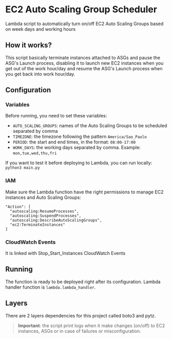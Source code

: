 # EC2 Auto Scaling Group Scheduler
Lambda script to automatically turn on/off EC2 Auto Scaling Groups based on week days and working hours

## How it works?

This script basically terminate instances attached to ASGs and pause the ASG's Launch process, disabling it to launch new EC2 instances when you get out of the work hour/day and resume the ASG's Launch process when you get back into work hour/day.

## Configuration

### Variables

Before running, you need to set these variables:

- `AUTO_SCALING_GROUPS`: names of the Auto Scaling Groups to be scheduled separated by comma
- `TIMEZONE`: the timezone following the pattern `America/Sao_Paulo`
- `PERIOD`: the start and end times, in the format: `08:00-17:00`
- `WORK_DAYS`: the working days separated by comma. Example: `mon,tue,wed,thu,fri`

If you want to test it before deploying to Lambda, you can run locally: `python3 main.py`

### IAM

Make sure the Lambda function have the right permissions to manage EC2 instances and Auto Scaling Groups:

    "Action": [
      "autoscaling:ResumeProcesses",
      "autoscaling:SuspendProcesses",
      "autoscaling:DescribeAutoScalingGroups",
      "ec2:TerminateInstances"
    ]

### CloudWatch Events

It is linked with Stop_Start_Instances CloudWatch Events

## Running

The function is ready to be deployed right after its configuration. 
Lambda handler function is `lambda.lambda_handler`.

## Layers

There are 2 layers dependencies for this project called boto3 and pytz.

> **Important**: the script print logs when it make changes (on/off) to EC2 instances, ASGs or in case of failures or misconfiguration.